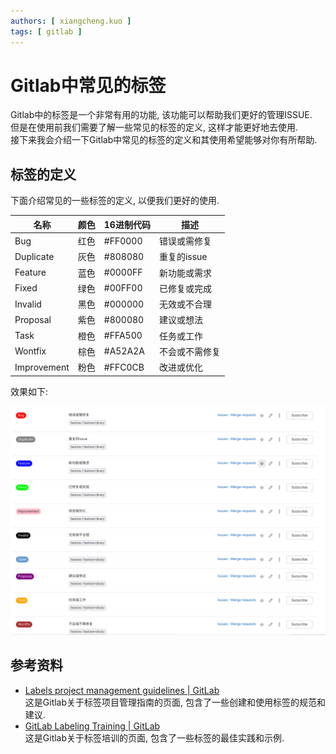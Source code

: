 ```yaml
---
authors: [ xiangcheng.kuo ]
tags: [ gitlab ]
---
```


# Gitlab中常见的标签

Gitlab中的标签是一个非常有用的功能, 该功能可以帮助我们更好的管理ISSUE.<br/>
但是在使用前我们需要了解一些常见的标签的定义, 这样才能更好地去使用.<br/>
接下来我会介绍一下Gitlab中常见的标签的定义和其使用希望能够对你有所帮助.<br/>

<!--truncate-->

## 标签的定义

下面介绍常见的一些标签的定义, 以便我们更好的使用.

| 名称          | 颜色 | 16进制代码  | 描述       |
|-------------|----|---------|----------|
| Bug         | 红色 | #FF0000 | 错误或需修复   |
| Duplicate   | 灰色 | #808080 | 重复的issue |
| Feature     | 蓝色 | #0000FF | 新功能或需求   |
| Fixed       | 绿色 | #00FF00 | 已修复或完成   |
| Invalid     | 黑色 | #000000 | 无效或不合理   |
| Proposal    | 紫色 | #800080 | 建议或想法    |
| Task        | 橙色 | #FFA500 | 任务或工作    |
| Wontfix     | 棕色 | #A52A2A | 不会或不需修复  |
| Improvement | 粉色 | #FFC0CB | 改进或优化    |

效果如下:

![gitlab-labels](./gitlab-labels.png)

## 参考资料

- [Labels project management guidelines | GitLab](https://about.gitlab.com/handbook/marketing/project-management-guidelines/labels/)
  <br/>这是Gitlab关于标签项目管理指南的页面, 包含了一些创建和使用标签的规范和建议.
- [GitLab Labeling Training | GitLab](https://about.gitlab.com/handbook/support/support-ops/training/gitlab-labeling.html)
  <br/>这是Gitlab关于标签培训的页面, 包含了一些标签的最佳实践和示例.